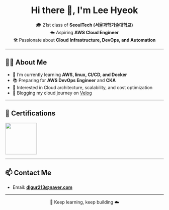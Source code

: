 <!-- README.md -->

<h1 align="center">Hi there 👋, I'm Lee Hyeok</h1>

<p align="center">
  🎓 21st class of <strong>SeoulTech (서울과학기술대학교)</strong> <br>
  ☁️ Aspiring <strong>AWS Cloud Engineer</strong> <br>
  🛠️ Passionate about <strong>Cloud Infrastructure, DevOps, and Automation</strong>
</p>

---

## 🧑‍💻 About Me

- 🌱 I’m currently learning **AWS, linux, CI/CD, and Docker**
- 📚 Preparing for **AWS DevOps Engineer** and **CKA**
- 💼 Interested in Cloud architecture, scalability, and cost optimization
- 📝 Blogging my cloud journey on [Velog](https://velog.io/@dlgur213/posts)

---

## 🏅 Certifications


<a href="https://www.credly.com/badges/b0d1d748-0559-4582-a65d-7dd8e7ec667d/public_url">
  <img src="https://images.credly.com/images/0e284c3f-5164-4b21-8660-0d84737941bc/image.png" width="100">
</a>

---

## 📫 Contact Me

- Email: **dlgur213@naver.com**

---

<p align="center">🚀 Keep learning, keep building ☁️</p>

